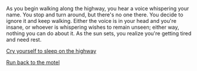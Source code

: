 As you begin walking along the highway, you hear a voice whispering your name. You stop and turn around, but there's no one there.
You decide to ignore it and keep walking. Either the voice is in your head and you're insane, or whoever is whispering wishes to remain unseen;
either way, nothing you can do about it.
As the sun sets, you realize you're getting tired and need rest.

[Cry yourself to sleep on the highway](sleep/sleep.md)

[Run back to the motel](../../explore-room/room.md)